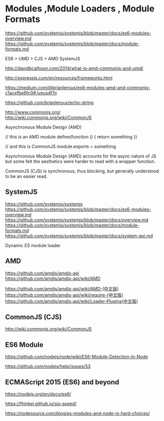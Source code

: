 # Modules ,Module Loaders , Module Formats   

https://github.com/systemjs/systemjs/blob/master/docs/es6-modules-overview.md 
https://github.com/systemjs/systemjs/blob/master/docs/module-formats.md  









ES6 > UMD > CJS > AMD  SystemJS



http://davidbcalhoun.com/2014/what-is-amd-commonjs-and-umd/  



http://expressjs.com/en/resources/frameworks.html

https://medium.com/@brianleroux/es6-modules-amd-and-commonjs-c1acefbe6fc0#.lveus4f1n

https://github.com/brianleroux/echo-string

http://www.commonjs.org/  
http://wiki.commonjs.org/wiki/CommonJS  

Asynchronous Module Design (AMD)


// this is an AMD module
define(function () {
  return something
})

// and this is CommonJS
module.exports = something

Asynchronous Module Design (AMD) accounts for the async nature of JS but some felt the aesthetics were harder to read with a wrapper function.


CommonJS (CJS) is synchronous, thus blocking, but generally understood to be an easier read.





## SystemJS  
https://github.com/systemjs/systemjs  
https://github.com/systemjs/systemjs/blob/master/docs/es6-modules-overview.md  
https://github.com/systemjs/systemjs/blob/master/docs/overview.md  
https://github.com/systemjs/systemjs/blob/master/docs/module-formats.md  
https://github.com/systemjs/systemjs/blob/master/docs/system-api.md  

Dynamic ES module loader  


## AMD  
https://github.com/amdjs/amdjs-api  
https://github.com/amdjs/amdjs-api/wiki/AMD  

https://github.com/amdjs/amdjs-api/wiki/AMD-(中文版)  
https://github.com/amdjs/amdjs-api/wiki/require-(中文版)  
https://github.com/amdjs/amdjs-api/wiki/Loader-Plugins(中文版)  

## CommonJS (CJS)  
http://wiki.commonjs.org/wiki/CommonJS  


## ES6 Module  

https://github.com/nodejs/node/wiki/ES6-Module-Detection-in-Node

https://github.com/nodejs/help/issues/53  

## ECMAScript 2015 (ES6) and beyond  

https://nodejs.org/en/docs/es6/  

https://fhinkel.github.io/six-speed/  

https://nodesource.com/blog/es-modules-and-node-js-hard-choices/  










